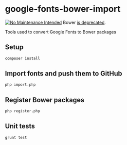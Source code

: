 # google-fonts-bower-import

[![No Maintenance Intended](http://unmaintained.tech/badge.svg)](http://unmaintained.tech/)
Bower [is deprecated](https://bower.io/blog/2017/how-to-migrate-away-from-bower/).

Tools used to convert Google Fonts to Bower packages

## Setup

```bash
composer install
```

## Import fonts and push them to GitHub

```bash
php import.php
```

## Register Bower packages

```bash
php register.php
```

## Unit tests

```bash
grunt test
```
